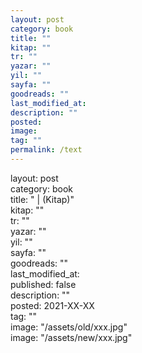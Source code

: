 ```yaml
---
layout: post
category: book
title: ""
kitap: ""
tr: ""
yazar: ""
yil: ""
sayfa: ""
goodreads: ""
last_modified_at: 
description: "" 
posted:
image: 
tag: ""  
permalink: /text  
---
```


layout: post  
category: book  
title: " | (Kitap)"  
kitap: ""  
tr: ""  
yazar: ""  
yil: ""  
sayfa: ""  
goodreads: ""  
last_modified_at:  
published: false  
description: ""  
posted: 2021-XX-XX  
tag: ""  
image: "/assets/old/xxx.jpg"  
image: "/assets/new/xxx.jpg"




